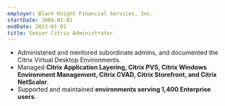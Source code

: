 ```yaml
---
employer: Black Knight Financial Services, Inc.
startDate: 2004-01-01
endDate: 2023-01-01
title: Senior Citrix Administrator
---
```

- Administered and mentored subordinate admins, and documented the Citrix Virtual
  Desktop Environments.
- Managed **Citrix Application Layering, Citrix PVS, Citrix Windows Environment
  Management, Citrix CVAD, Citrix Storefront, and Citrix NetScaler**.
- Supported and maintained **environments serving 1,400 Enterprise users**.
